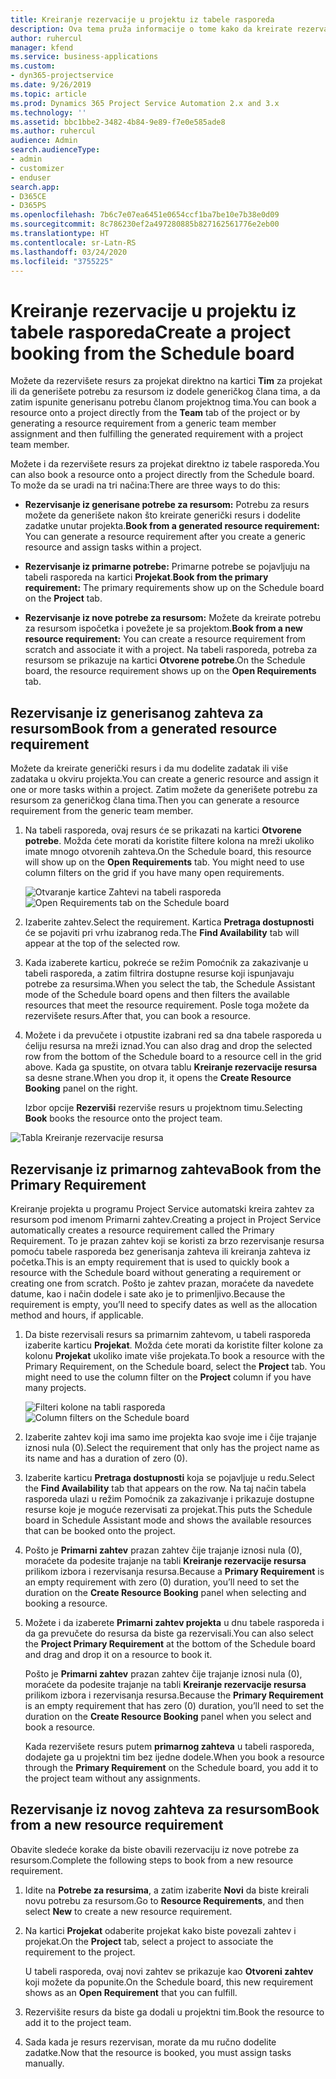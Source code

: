 ```yaml
---
title: Kreiranje rezervacije u projektu iz tabele rasporeda
description: Ova tema pruža informacije o tome kako da kreirate rezervaciju u projektu na tabeli rasporeda.
author: ruhercul
manager: kfend
ms.service: business-applications
ms.custom:
- dyn365-projectservice
ms.date: 9/26/2019
ms.topic: article
ms.prod: Dynamics 365 Project Service Automation 2.x and 3.x
ms.technology: ''
ms.assetid: bbc1bbe2-3482-4b84-9e89-f7e0e585ade8
ms.author: ruhercul
audience: Admin
search.audienceType:
- admin
- customizer
- enduser
search.app:
- D365CE
- D365PS
ms.openlocfilehash: 7b6c7e07ea6451e0654ccf1ba7be10e7b38e0d09
ms.sourcegitcommit: 8c786230ef2a497280885b827162561776e2eb00
ms.translationtype: HT
ms.contentlocale: sr-Latn-RS
ms.lasthandoff: 03/24/2020
ms.locfileid: "3755225"
---
```

# <a name="create-a-project-booking-from-the-schedule-board"></a><span data-ttu-id="9c4b2-103">Kreiranje rezervacije u projektu iz tabele rasporeda</span><span class="sxs-lookup"><span data-stu-id="9c4b2-103">Create a project booking from the Schedule board</span></span>

<span data-ttu-id="9c4b2-104">Možete da rezervišete resurs za projekat direktno na kartici **Tim** za projekat ili da generišete potrebu za resursom iz dodele generičkog člana tima, a da zatim ispunite generisanu potrebu članom projektnog tima.</span><span class="sxs-lookup"><span data-stu-id="9c4b2-104">You can book a resource onto a project directly from the **Team** tab of the project or by generating a resource requirement from a generic team member assignment and then fulfilling the generated requirement with a project team member.</span></span>

<span data-ttu-id="9c4b2-105">Možete i da rezervišete resurs za projekat direktno iz tabele rasporeda.</span><span class="sxs-lookup"><span data-stu-id="9c4b2-105">You can also book a resource onto a project directly from the Schedule board.</span></span> <span data-ttu-id="9c4b2-106">To može da se uradi na tri načina:</span><span class="sxs-lookup"><span data-stu-id="9c4b2-106">There are three ways to do this:</span></span>

- <span data-ttu-id="9c4b2-107">**Rezervisanje iz generisane potrebe za resursom:** Potrebu za resurs možete da generišete nakon što kreirate generički resurs i dodelite zadatke unutar projekta.</span><span class="sxs-lookup"><span data-stu-id="9c4b2-107">**Book from a generated resource requirement:** You can generate a resource requirement after you create a generic resource and assign tasks within a project.</span></span>

- <span data-ttu-id="9c4b2-108">**Rezervisanje iz primarne potrebe:** Primarne potrebe se pojavljuju na tabeli rasporeda na kartici **Projekat**.</span><span class="sxs-lookup"><span data-stu-id="9c4b2-108">**Book from the primary requirement:** The primary requirements show up on the Schedule board on the **Project** tab.</span></span> 

- <span data-ttu-id="9c4b2-109">**Rezervisanje iz nove potrebe za resursom:** Možete da kreirate potrebu za resursom ispočetka i povežete je sa projektom.</span><span class="sxs-lookup"><span data-stu-id="9c4b2-109">**Book from a new resource requirement:** You can create a resource requirement from scratch and associate it with a project.</span></span> <span data-ttu-id="9c4b2-110">Na tabeli rasporeda, potreba za resursom se prikazuje na kartici **Otvorene potrebe**.</span><span class="sxs-lookup"><span data-stu-id="9c4b2-110">On the Schedule board, the resource requirement shows up on the **Open Requirements** tab.</span></span>

## <a name="book-from-a-generated-resource-requirement"></a><span data-ttu-id="9c4b2-111">Rezervisanje iz generisanog zahteva za resursom</span><span class="sxs-lookup"><span data-stu-id="9c4b2-111">Book from a generated resource requirement</span></span>

<span data-ttu-id="9c4b2-112">Možete da kreirate generički resurs i da mu dodelite zadatak ili više zadataka u okviru projekta.</span><span class="sxs-lookup"><span data-stu-id="9c4b2-112">You can create a generic resource and assign it one or more tasks within a project.</span></span> <span data-ttu-id="9c4b2-113">Zatim možete da generišete potrebu za resursom za generičkog člana tima.</span><span class="sxs-lookup"><span data-stu-id="9c4b2-113">Then you can generate a resource requirement from the generic team member.</span></span> 

1.  <span data-ttu-id="9c4b2-114">Na tabeli rasporeda, ovaj resurs će se prikazati na kartici **Otvorene potrebe**. Možda ćete morati da koristite filtere kolona na mreži ukoliko imate mnogo otvorenih zahteva.</span><span class="sxs-lookup"><span data-stu-id="9c4b2-114">On the Schedule board, this resource will show up on the **Open Requirements** tab. You might need to use column filters on the grid if you have many open requirements.</span></span> 

    <span data-ttu-id="9c4b2-115">![Otvaranje kartice Zahtevi na tabeli rasporeda](media/FAQ-Project-Booking-Schedule-Board-1.png "Snimak ekrana tabele rezervacija i dodela")</span><span class="sxs-lookup"><span data-stu-id="9c4b2-115">![Open Requirements tab on the Schedule board](media/FAQ-Project-Booking-Schedule-Board-1.png "Screenshot of bookings and assignments table")</span></span>

2. <span data-ttu-id="9c4b2-116">Izaberite zahtev.</span><span class="sxs-lookup"><span data-stu-id="9c4b2-116">Select the requirement.</span></span> <span data-ttu-id="9c4b2-117">Kartica **Pretraga dostupnosti** će se pojaviti pri vrhu izabranog reda.</span><span class="sxs-lookup"><span data-stu-id="9c4b2-117">The **Find Availability** tab will appear at the top of the selected row.</span></span>
 
3. <span data-ttu-id="9c4b2-118">Kada izaberete karticu, pokreće se režim Pomoćnik za zakazivanje u tabeli rasporeda, a zatim filtrira dostupne resurse koji ispunjavaju potrebe za resursima.</span><span class="sxs-lookup"><span data-stu-id="9c4b2-118">When you select the tab, the Schedule Assistant mode of the Schedule board opens and then filters the available resources that meet the resource requirement.</span></span> <span data-ttu-id="9c4b2-119">Posle toga možete da rezervišete resurs.</span><span class="sxs-lookup"><span data-stu-id="9c4b2-119">After that, you can book a resource.</span></span>

4. <span data-ttu-id="9c4b2-120">Možete i da prevučete i otpustite izabrani red sa dna tabele rasporeda u ćeliju resursa na mreži iznad.</span><span class="sxs-lookup"><span data-stu-id="9c4b2-120">You can also drag and drop the selected row from the bottom of the Schedule board to a resource cell in the grid above.</span></span> <span data-ttu-id="9c4b2-121">Kada ga spustite, on otvara tablu **Kreiranje rezervacije resursa** sa desne strane.</span><span class="sxs-lookup"><span data-stu-id="9c4b2-121">When you drop it, it opens the **Create Resource Booking** panel on the right.</span></span>

    <span data-ttu-id="9c4b2-122">Izbor opcije **Rezerviši** rezerviše resurs u projektnom timu.</span><span class="sxs-lookup"><span data-stu-id="9c4b2-122">Selecting **Book** books the resource onto the project team.</span></span>

![Tabla Kreiranje rezervacije resursa](media/FAQ-Project-Booking-Schedule-Board-6.png "")
 

## <a name="book-from-the-primary-requirement"></a><span data-ttu-id="9c4b2-124">Rezervisanje iz primarnog zahteva</span><span class="sxs-lookup"><span data-stu-id="9c4b2-124">Book from the Primary Requirement</span></span>

<span data-ttu-id="9c4b2-125">Kreiranje projekta u programu Project Service automatski kreira zahtev za resursom pod imenom Primarni zahtev.</span><span class="sxs-lookup"><span data-stu-id="9c4b2-125">Creating a project in Project Service automatically creates a resource requirement called the Primary Requirement.</span></span> <span data-ttu-id="9c4b2-126">To je prazan zahtev koji se koristi za brzo rezervisanje resursa pomoću tabele rasporeda bez generisanja zahteva ili kreiranja zahteva iz početka.</span><span class="sxs-lookup"><span data-stu-id="9c4b2-126">This is an empty requirement that is used to quickly book a resource with the Schedule board without generating a requirement or creating one from scratch.</span></span> <span data-ttu-id="9c4b2-127">Pošto je zahtev prazan, moraćete da navedete datume, kao i način dodele i sate ako je to primenljivo.</span><span class="sxs-lookup"><span data-stu-id="9c4b2-127">Because the requirement is empty, you’ll need to specify dates as well as the allocation method and hours, if applicable.</span></span> 

1. <span data-ttu-id="9c4b2-128">Da biste rezervisali resurs sa primarnim zahtevom, u tabeli rasporeda izaberite karticu **Projekat**. Možda ćete morati da koristite filter kolone za kolonu **Projekat** ukoliko imate više projekata.</span><span class="sxs-lookup"><span data-stu-id="9c4b2-128">To book a resource with the Primary Requirement, on the Schedule board, select the **Project** tab. You might need to use the column filter on the **Project** column if you have many projects.</span></span>

   <span data-ttu-id="9c4b2-129">![Filteri kolone na tabli rasporeda](media/FAQ-Project-Booking-Schedule-Board-2.png "Snimak ekrana tabele rezervacija i dodela")</span><span class="sxs-lookup"><span data-stu-id="9c4b2-129">![Column filters on the Schedule board](media/FAQ-Project-Booking-Schedule-Board-2.png "Screenshot of bookings and assignments table")</span></span>

2. <span data-ttu-id="9c4b2-130">Izaberite zahtev koji ima samo ime projekta kao svoje ime i čije trajanje iznosi nula (0).</span><span class="sxs-lookup"><span data-stu-id="9c4b2-130">Select the requirement that only has the project name as its name and has a duration of zero (0).</span></span>

3. <span data-ttu-id="9c4b2-131">Izaberite karticu **Pretraga dostupnosti** koja se pojavljuje u redu.</span><span class="sxs-lookup"><span data-stu-id="9c4b2-131">Select the **Find Availability** tab that appears on the row.</span></span> <span data-ttu-id="9c4b2-132">Na taj način tabela rasporeda ulazi u režim Pomoćnik za zakazivanje i prikazuje dostupne resurse koje je moguće rezervisati za projekat.</span><span class="sxs-lookup"><span data-stu-id="9c4b2-132">This puts the Schedule board in Schedule Assistant mode and shows the available resources that can be booked onto the project.</span></span>

4. <span data-ttu-id="9c4b2-133">Pošto je **Primarni zahtev** prazan zahtev čije trajanje iznosi nula (0), moraćete da podesite trajanje na tabli **Kreiranje rezervacije resursa** prilikom izbora i rezervisanja resursa.</span><span class="sxs-lookup"><span data-stu-id="9c4b2-133">Because a **Primary Requirement** is an empty requirement with zero (0) duration, you’ll need to set the duration on the **Create Resource Booking** panel when selecting and booking a resource.</span></span>

5. <span data-ttu-id="9c4b2-134">Možete i da izaberete **Primarni zahtev projekta** u dnu tabele rasporeda i da ga prevučete do resursa da biste ga rezervisali.</span><span class="sxs-lookup"><span data-stu-id="9c4b2-134">You can also select the **Project Primary Requirement** at the bottom of the Schedule board and drag and drop it on a resource to book it.</span></span>
 
    <span data-ttu-id="9c4b2-135">Pošto je **Primarni zahtev** prazan zahtev čije trajanje iznosi nula (0), moraćete da podesite trajanje na tabli **Kreiranje rezervacije resursa** prilikom izbora i rezervisanja resursa.</span><span class="sxs-lookup"><span data-stu-id="9c4b2-135">Because the **Primary Requirement** is an empty requirement that has zero (0) duration, you’ll need to set the duration on the **Create Resource Booking** panel when you select and book a resource.</span></span>
 
    <span data-ttu-id="9c4b2-136">Kada rezervišete resurs putem **primarnog zahteva** u tabeli rasporeda, dodajete ga u projektni tim bez ijedne dodele.</span><span class="sxs-lookup"><span data-stu-id="9c4b2-136">When you book a resource through the **Primary Requirement** on the Schedule board, you add it to the project team without any assignments.</span></span>
 
## <a name="book-from-a-new-resource-requirement"></a><span data-ttu-id="9c4b2-137">Rezervisanje iz novog zahteva za resursom</span><span class="sxs-lookup"><span data-stu-id="9c4b2-137">Book from a new resource requirement</span></span>
<span data-ttu-id="9c4b2-138">Obavite sledeće korake da biste obavili rezervaciju iz nove potrebe za resursom.</span><span class="sxs-lookup"><span data-stu-id="9c4b2-138">Complete the following steps to book from a new resource requirement.</span></span> 

1. <span data-ttu-id="9c4b2-139">Idite na **Potrebe za resursima**, a zatim izaberite **Novi** da biste kreirali novu potrebu za resursom.</span><span class="sxs-lookup"><span data-stu-id="9c4b2-139">Go to **Resource Requirements**, and then select **New** to create a new resource requirement.</span></span>

2. <span data-ttu-id="9c4b2-140">Na kartici **Projekat** odaberite projekat kako biste povezali zahtev i projekat.</span><span class="sxs-lookup"><span data-stu-id="9c4b2-140">On the **Project** tab, select a project to associate the requirement to the project.</span></span>
 
    <span data-ttu-id="9c4b2-141">U tabeli rasporeda, ovaj novi zahtev se prikazuje kao **Otvoreni zahtev** koji možete da popunite.</span><span class="sxs-lookup"><span data-stu-id="9c4b2-141">On the Schedule board, this new requirement shows as an **Open Requirement** that you can fulfill.</span></span>

3. <span data-ttu-id="9c4b2-142">Rezervišite resurs da biste ga dodali u projektni tim.</span><span class="sxs-lookup"><span data-stu-id="9c4b2-142">Book the resource to add it to the project team.</span></span>

4. <span data-ttu-id="9c4b2-143">Sada kada je resurs rezervisan, morate da mu ručno dodelite zadatke.</span><span class="sxs-lookup"><span data-stu-id="9c4b2-143">Now that the resource is booked, you must assign tasks manually.</span></span>

